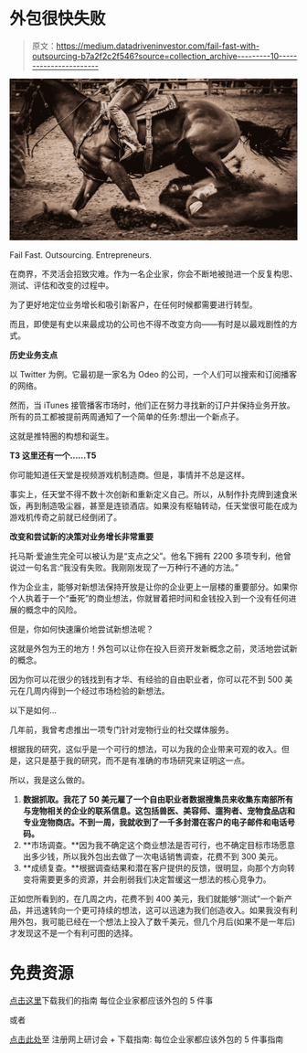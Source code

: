 # 外包很快失败

> 原文：<https://medium.datadriveninvestor.com/fail-fast-with-outsourcing-b7a2f2c2f546?source=collection_archive---------10----------------------->

![](img/1e2be1fbfe061b3770b64ee0b95f69fc.png)

Fail Fast. Outsourcing. Entrepreneurs.

在商界，不灵活会招致灾难。作为一名企业家，你会不断地被抛进一个反复构思、测试、评估和改变的过程中。

为了更好地定位业务增长和吸引新客户，在任何时候都需要进行转型。

而且，即使是有史以来最成功的公司也不得不改变方向——有时是以最戏剧性的方式。

**历史业务支点**

以 Twitter 为例。它最初是一家名为 Odeo 的公司，一个人们可以搜索和订阅播客的网络。

然而，当 iTunes 接管播客市场时，他们正在努力寻找新的订户并保持业务开放。所有的员工都被提前两周通知了一个简单的任务:想出一个新点子。

这就是推特圈的构想和诞生。

**T3 这里还有一个……T5**

你可能知道任天堂是视频游戏机制造商。但是，事情并不总是这样。

事实上，任天堂不得不数十次创新和重新定义自己。所以，从制作扑克牌到速食米饭，再到制造吸尘器，甚至是连锁酒店。如果没有枢轴转动，任天堂很可能在成为游戏机传奇之前就已经倒闭了。

**改变和尝试新的决策对业务增长非常重要**

托马斯·爱迪生完全可以被认为是“支点之父”。他名下拥有 2200 多项专利，他曾说过一句名言:“我没有失败。我刚刚发现了一万种行不通的方法。”

作为企业主，能够对新想法保持开放是让你的企业更上一层楼的重要部分。如果你个人执着于一个“垂死”的商业想法，你就冒着把时间和金钱投入到一个没有任何进展的概念中的风险。

但是，你如何快速廉价地尝试新想法呢？

这就是外包为王的地方！外包可以让你在投入巨资开发新概念之前，灵活地尝试新的概念。

因为你可以花很少的钱找到有才华、有经验的自由职业者，你可以花不到 500 美元在几周内得到一个经过市场检验的新想法。

以下是如何…

几年前，我曾考虑推出一项专门针对宠物行业的社交媒体服务。

根据我的研究，这似乎是一个可行的想法，可以为我的企业带来可观的收入。但是，这只是基于我的研究，而不是有准确的市场研究来证明这一点。

所以，我是这么做的。

1.  **数据抓取。我花了 50 美元雇了一个自由职业者数据搜集员来收集东南部所有与宠物相关的企业的联系信息。这包括兽医、美容师、遛狗者、宠物食品店和专业宠物商店。不到一周，我就收到了一千多封潜在客户的电子邮件和电话号码。**
2.  **市场调查。**因为我不确定这个商业想法是否可行，也不确定目标市场愿意出多少钱，所以我外包出去做了一次电话销售调查，花费不到 300 美元。
3.  **成绩复查。**根据调查结果和潜在客户提供的反馈，很明显，向那个方向转变将需要更多的资源，并会削弱我们决定暂缓这一想法的核心竞争力。

正如您所看到的，在几周之内，花费不到 400 美元，我们就能够“测试”一个新产品，并迅速转向一个更可持续的想法，这可以迅速为我们创造收入。如果我没有利用外包，我可能已经在一个想法上投入了数千美元，但几个月后(如果不是一年后)才发现这不是一个有利可图的选择。

# 免费资源

[点击这里](https://entreholic.clickfunnels.com/home)下载我们的指南
每位企业家都应该外包的 5 件事

或者

[点击此处](http://www.onlinemeetingnow.com/register/?id=vsak2brz9n&utm_source=Medium&utm_campaign=growthweaponswebinar&utm_content=Blogfinallyenjoyourvacations)至
注册网上研讨会
+
下载指南:
每位企业家都应该外包的 5 件事指南